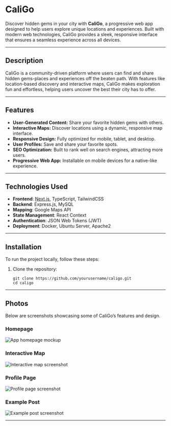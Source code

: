 # CaliGo

Discover hidden gems in your city with **CaliGo**, a progressive web app designed to help users explore unique locations and experiences. Built with modern web technologies, CaliGo provides a sleek, responsive interface that ensures a seamless experience across all devices.

---

## Description

CaliGo is a community-driven platform where users can find and share hidden gems-places and experiences off the beaten path. With features like location-based discovery and interactive maps, CaliGo makes exploration fun and effortless, helping users uncover the best their city has to offer.

---

## Features

- **User-Generated Content:** Share your favorite hidden gems with others.
- **Interactive Maps:** Discover locations using a dynamic, responsive map interface.
- **Responsive Design:** Fully optimized for mobile, tablet, and desktop.
- **User Profiles:** Save and share your favorite spots.
- **SEO Optimization:** Built to rank well on search engines, attracting more users.
- **Progressive Web App:** Installable on mobile devices for a native-like experience.

---

## Technologies Used

- **Frontend**: [Next.js](https://nextjs.org/), TypeScript, TailwindCSS
- **Backend**: Express.js, MySQL
- **Mapping**: Google Maps API
- **State Management**: React Context
- **Authentication**: JSON Web Tokens (JWT)
- **Deployment**: Docker, Ubuntu Server, Apache2

---

## Installation

To run the project locally, follow these steps:

1. Clone the repository:
   ```
   git clone https://github.com/yourusername/caligo.git
   cd caligo
   ```
   
---

## Photos

Below are screenshots showcasing some of CaliGo’s features and design.

### Homepage
![App homepage mockup](https://github.com/user-attachments/assets/6f5cc976-2a98-4061-82ea-894d88e513cb)

### Interactive Map
![Interactive map screenshot](https://github.com/user-attachments/assets/133b2b91-fa85-440e-a03d-229b020f2a64)

### Profile Page
![Profile page screenshot](https://github.com/user-attachments/assets/9d1db2bd-ff6d-4117-91a0-f6843d00a091)

### Example Post
![Example post screenshot](https://github.com/user-attachments/assets/83e97aa2-bc72-4915-b1ed-85930049f45d)

---
